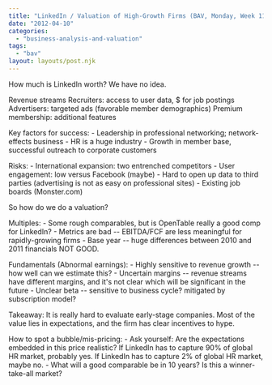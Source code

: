 ```yaml
---
title: "LinkedIn / Valuation of High-Growth Firms (BAV, Monday, Week 11)"
date: "2012-04-10"
categories: 
  - "business-analysis-and-valuation"
tags: 
  - "bav"
layout: layouts/post.njk
---
```


How much is LinkedIn worth? We have no idea.

Revenue streams Recruiters: access to user data, $ for job postings Advertisers: targeted ads (favorable member demographics) Premium membership: additional features

Key factors for success: - Leadership in professional networking; network-effects business - HR is a huge industry - Growth in member base, successful outreach to corporate customers

Risks: - International expansion: two entrenched competitors - User engagement: low versus Facebook (maybe) - Hard to open up data to third parties (advertising is not as easy on professional sites) - Existing job boards (Monster.com)

So how do we do a valuation?

Multiples: - Some rough comparables, but is OpenTable really a good comp for LinkedIn? - Metrics are bad -- EBITDA/FCF are less meaningful for rapidly-growing firms - Base year -- huge differences between 2010 and 2011 financials NOT GOOD.

Fundamentals (Abnormal earnings): - Highly sensitive to revenue growth -- how well can we estimate this? - Uncertain margins -- revenue streams have different margins, and it's not clear which will be significant in the future - Unclear beta -- sensitive to business cycle? mitigated by subscription model?

Takeaway: It is really hard to evaluate early-stage companies. Most of the value lies in expectations, and the firm has clear incentives to hype.

How to spot a bubble/mis-pricing: - Ask yourself: Are the expectations embedded in this price realistic? If LinkedIn has to capture 90% of global HR market, probably yes. If LinkedIn has to capture 2% of global HR market, maybe no. - What will a good comparable be in 10 years? Is this a winner-take-all market?
